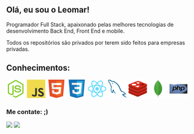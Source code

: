 
## Olá, eu sou o Leomar! 

Programador Full Stack, apaixonado pelas melhores tecnologias de desenvolvimento Back End, Front End e mobile.

Todos os repositórios são privados por terem sido feitos para empresas privadas.

## Conhecimentos:
[<img src="https://raw.githubusercontent.com/devicons/devicon/master/icons/nodejs/nodejs-original.svg" width="50" heigth="50" />]()
[<img src="https://raw.githubusercontent.com/devicons/devicon/master/icons/javascript/javascript-original.svg" width="50" heigth="50" />]()
[<img src="https://raw.githubusercontent.com/devicons/devicon/master/icons/html5/html5-original.svg" width="50" heigth="50" />]()
[<img src="https://raw.githubusercontent.com/devicons/devicon/master/icons/css3/css3-original.svg" width="50" heigth="50" />]()
[<img src="https://raw.githubusercontent.com/devicons/devicon/master/icons/react/react-original.svg" width="50" heigth="50" />]()
[<img src="https://raw.githubusercontent.com/devicons/devicon/master/icons/mysql/mysql-original.svg" width="50" heigth="50" />]()
[<img src="https://raw.githubusercontent.com/devicons/devicon/master/icons/redis/redis-original.svg" width="50" heigth="50" />]()
[<img src="https://raw.githubusercontent.com/devicons/devicon/master/icons/mongodb/mongodb-original.svg" width="50" heigth="50" />]()
[<img src="https://raw.githubusercontent.com/devicons/devicon/master/icons/php/php-original.svg" width="50" heigth="50" />]()

### Me contate: ;)
[<img src="https://img.shields.io/badge/linkedin-%230077B5.svg?&style=for-the-badge&logo=linkedin&logoColor=white" />](https://www.linkedin.com/in/leomar-sousa-766139216/)
[<img src="https://img.shields.io/badge/whatsapp-%23128c7e.svg?&style=for-the-badge&logo=whatsapp&logoColor=white" />](https://wa.me/5598981487069)
